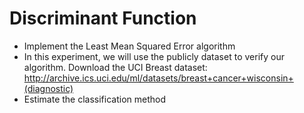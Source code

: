 # Discriminant Function
 - Implement the Least Mean Squared Error algorithm
 - In this experiment, we will use the publicly dataset to verify our algorithm. Download the UCI Breast dataset: http://archive.ics.uci.edu/ml/datasets/breast+cancer+wisconsin+(diagnostic)
 - Estimate the classification method